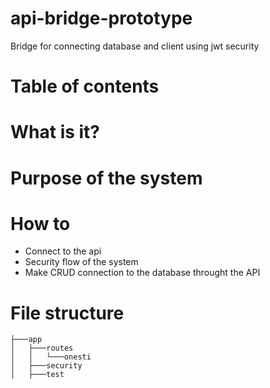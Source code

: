 # api-bridge-prototype
Bridge for connecting database and client using jwt security

# Table of contents

# What is it?

# Purpose of the system

# How to
- Connect to the api
- Security flow of the system
- Make CRUD connection to the database throught the API

# File structure
    ├───app
    │   ├───routes
    │   │   └───onesti
    │   ├───security
    │   ├───test

# 


